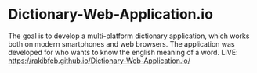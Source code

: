# Dictionary-Web-Application.io
The goal is to develop a multi-platform dictionary application, which works both on modern smartphones and web browsers. The application was developed for who wants to know the english meaning of a word.
LIVE: https://rakibfeb.github.io/Dictionary-Web-Application.io/
